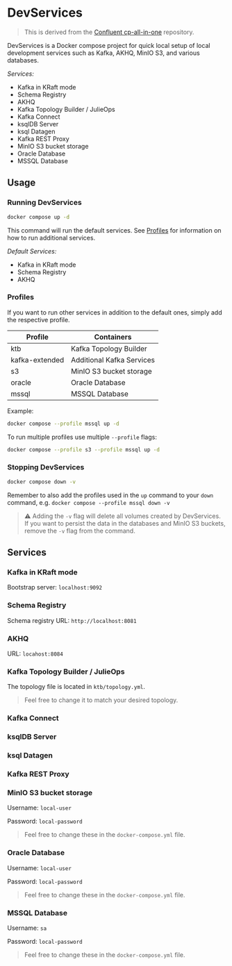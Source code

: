# DevServices

> This is derived from the [Confluent cp-all-in-one](https://github.com/confluentinc/cp-all-in-one) repository.

DevServices is a Docker compose project for quick local setup of local development services such as Kafka, AKHQ, MinIO S3, and various databases.

*Services:*

- Kafka in KRaft mode
- Schema Registry
- AKHQ
- Kafka Topology Builder / JulieOps
- Kafka Connect
- ksqlDB Server
- ksql Datagen
- Kafka REST Proxy
- MinIO S3 bucket storage
- Oracle Database
- MSSQL Database

## Usage

### Running DevServices

```bash
docker compose up -d
```

This command will run the default services.
See [Profiles](#profiles) for information on how to run additional services.

*Default Services:*

- Kafka in KRaft mode
- Schema Registry
- AKHQ

### Profiles

If you want to run other services in addition to the default ones, simply add the respective profile.

| Profile           | Containers                |
|-------------------|---------------------------|
| ktb               | Kafka Topology Builder    |
| kafka-extended    | Additional Kafka Services |
| s3                | MinIO S3 bucket storage   |
| oracle            | Oracle Database           |
| mssql             | MSSQL Database            |

Example:

```bash
docker compose --profile mssql up -d
```

To run multiple profiles use multiple `--profile` flags:

```bash
docker compose --profile s3 --profile mssql up -d
```

### Stopping DevServices

```bash
docker compose down -v
```

Remember to also add the profiles used in the `up` command to your `down` command, e.g. `docker compose --profile mssql down -v`

> :warning: Adding the `-v` flag will delete all volumes created by DevServices.
If you want to persist the data in the databases and MinIO S3 buckets, remove the `-v` flag from the command.

## Services

### Kafka in KRaft mode

Bootstrap server: `localhost:9092`

### Schema Registry

Schema registry URL: `http://localhost:8081`

### AKHQ

URL: `locahost:8084`

### Kafka Topology Builder / JulieOps

The topology file is located in `ktb/topology.yml`.

> Feel free to change it to match your desired topology.

### Kafka Connect

### ksqlDB Server

### ksql Datagen

### Kafka REST Proxy

### MinIO S3 bucket storage

Username: `local-user`

Password: `local-password`

> Feel free to change these in the `docker-compose.yml` file.

### Oracle Database

Username: `local-user`

Password: `local-password`

> Feel free to change these in the `docker-compose.yml` file.

### MSSQL Database

Username: `sa`

Password: `local-password`

> Feel free to change these in the `docker-compose.yml` file.
